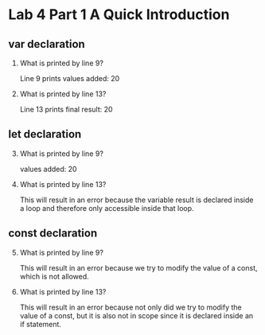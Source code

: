 # Lab 4 Part 1 A Quick Introduction

## var declaration

1. What is printed by line 9?
   
   Line 9 prints values added:  20
      
2. What is printed by line 13?
   
    Line 13 prints final result:  20

## let declaration
3. What is printed by line 9?
     
    values added: 20

4. What is printed by line 13?
   
      This will result in an error because the variable result is declared inside a loop and therefore only accessible inside that loop.

## const declaration

5. What is printed by line 9?
   
      This will result in an error because we try to modify the value of a const, which is not allowed.

6. What is printed by line 13?
   
      This will result in an error because not only did we try to modify the value of a const, but it is also not in scope since it is declared inside an if statement.
